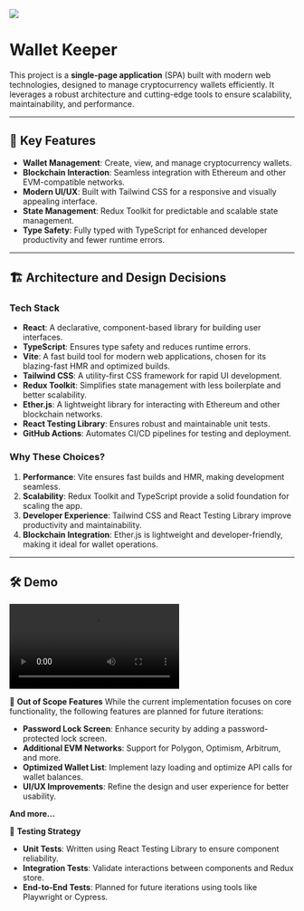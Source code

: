 ![](https://github.com/hoanganhx86/wallet-keeper/actions/workflows/ci.yml/badge.svg)


# Wallet Keeper

This project is a **single-page application** (SPA) built with modern web technologies, designed to manage cryptocurrency wallets efficiently. It leverages a robust architecture and cutting-edge tools to ensure scalability, maintainability, and performance.

---

## 🚀 Key Features

- **Wallet Management**: Create, view, and manage cryptocurrency wallets.
- **Blockchain Interaction**: Seamless integration with Ethereum and other EVM-compatible networks.
- **Modern UI/UX**: Built with Tailwind CSS for a responsive and visually appealing interface.
- **State Management**: Redux Toolkit for predictable and scalable state management.
- **Type Safety**: Fully typed with TypeScript for enhanced developer productivity and fewer runtime errors.

---

## 🏗️ Architecture and Design Decisions

### **Tech Stack**
- **React**: A declarative, component-based library for building user interfaces.
- **TypeScript**: Ensures type safety and reduces runtime errors.
- **Vite**: A fast build tool for modern web applications, chosen for its blazing-fast HMR and optimized builds.
- **Tailwind CSS**: A utility-first CSS framework for rapid UI development.
- **Redux Toolkit**: Simplifies state management with less boilerplate and better scalability.
- **Ether.js**: A lightweight library for interacting with Ethereum and other blockchain networks.
- **React Testing Library**: Ensures robust and maintainable unit tests.
- **GitHub Actions**: Automates CI/CD pipelines for testing and deployment.

### **Why These Choices?**
1. **Performance**: Vite ensures fast builds and HMR, making development seamless.
2. **Scalability**: Redux Toolkit and TypeScript provide a solid foundation for scaling the app.
3. **Developer Experience**: Tailwind CSS and React Testing Library improve productivity and maintainability.
4. **Blockchain Integration**: Ether.js is lightweight and developer-friendly, making it ideal for wallet operations.

---

## 🛠️ **Demo**

![Demo](github/demo.mov)


🚧 **Out of Scope Features**
While the current implementation focuses on core functionality, the following features are planned for future iterations:

- **Password Lock Screen**: Enhance security by adding a password-protected lock screen.
- **Additional EVM Networks**: Support for Polygon, Optimism, Arbitrum, and more.
- **Optimized Wallet List**: Implement lazy loading and optimize API calls for wallet balances.
- **UI/UX Improvements**: Refine the design and user experience for better usability.

**And more...**

🧪 **Testing Strategy**
- **Unit Tests**: Written using React Testing Library to ensure component reliability.
- **Integration Tests**: Validate interactions between components and Redux store.
- **End-to-End Tests**: Planned for future iterations using tools like Playwright or Cypress.